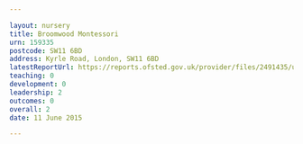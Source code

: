 ```yaml
---

layout: nursery
title: Broomwood Montessori
urn: 159335
postcode: SW11 6BD
address: Kyrle Road, London, SW11 6BD
latestReportUrl: https://reports.ofsted.gov.uk/provider/files/2491435/urn/159335.pdf
teaching: 0
development: 0
leadership: 2
outcomes: 0
overall: 2
date: 11 June 2015

---
```

